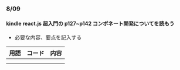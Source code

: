 ### 8/09

#### kindle react.js 超入門の p127~p142 コンポネート開発についてを読もう

- 必要な内容、要点を記入する

| 用語 | コード | 内容 |
| ---- | ------ | ---- |
|      |        |      |
|      |        |      |
